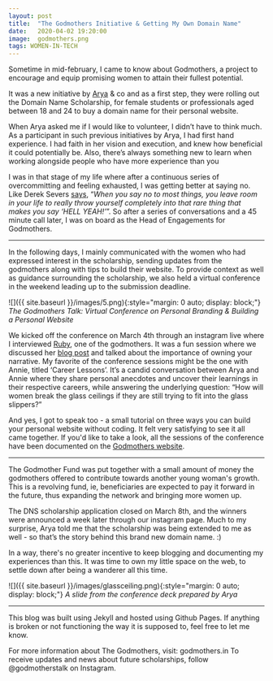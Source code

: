```yaml
---
layout:	post
title:	"The Godmothers Initiative & Getting My Own Domain Name"
date:	2020-04-02 19:20:00
image:  godmothers.png
tags: WOMEN-IN-TECH
---
```

Sometime in mid-february, I came to know about Godmothers, a project to encourage and equip promising women to attain their fullest potential.

It was a new initiative by [Arya](http://aryamurali.com) & co and as a first step, they were rolling out the Domain Name Scholarship, for female students or professionals aged between 18 and 24 to buy a domain name for their personal website.

When Arya asked me if I would like to volunteer, I didn’t have to think much. As a participant in such previous initiatives by Arya, I had first hand experience. I had faith in her vision and execution, and knew how beneficial it could potentially be. Also, there’s always something new to learn when working alongside people who have more experience than you

I was in that stage of my life where after a continuous series of overcommitting and feeling exhausted, I was getting better at saying no. Like Derek Severs [says](https://sivers.org/hellyeah), “*When you say no to most things, you leave room in your life to really throw yourself completely into that rare thing that makes you say ‘HELL YEAH!’*”. So after a series of conversations and a 45 minute call later, I was on board as the Head of Engagements for Godmothers.

***

In the following days, I mainly communicated with the women who had expressed interest in the scholarship, sending updates from the godmothers along with tips to build their website. To provide context as well as guidance surrounding the scholarship, we also held a virtual conference in the weekend leading up to the submission deadline.

![]({{ site.baseurl }}/images/5.png){:style="margin: 0 auto; display: block;"}
*The Godmothers Talk: Virtual Conference on Personal Branding & Building a Personal Website*

We kicked off the conference on March 4th through an instagram live where I interviewed [Ruby](https://www.linkedin.com/in/rubypeethambaran/), one of the godmothers. It was a fun session where we discussed her [blog post](https://thegirlwrites.in/personal-branding/#comments) and talked about the importance of owning your narrative. My favorite of the conference sessions might be the one with Annie, titled ‘Career Lessons’. It’s a candid conversation between Arya and Annie where they share personal anecdotes and uncover their learnings in their respective careers, while answering the underlying question: “How will women break the glass ceilings if they are still trying to fit into the glass slippers?”

And yes, I got to speak too - a small tutorial on three ways you can build your personal website without coding. It felt very satisfying to see it all came together.  If you'd like to take a look, all the sessions of the conference have been documented on the [Godmothers website](https://sites.google.com/aryamurali.com/godmothers/virtual-conference-sessions).

***

The Godmother Fund was put together with a small amount of money the godmothers offered to contribute towards another young woman's growth. This is a revolving fund, ie, beneficiaries are expected to pay it forward in the future, thus expanding the network and bringing more women up.

The DNS scholarship application closed on March 8th, and the winners were announced a week later through our instagram page. Much to my surprise, Arya told me that the scholarship was being extended to me as well - so that’s the story behind this brand new domain name. :)

In a way, there's no greater incentive to keep blogging and documenting my experiences than this. It was time to own my little space on the web, to settle down after being a wanderer all this time.

![]({{ site.baseurl }}/images/glassceiling.png){:style="margin: 0 auto; display: block;"}
*A slide from the conference deck prepared by Arya*

***

This blog was built using Jekyll and hosted using Github Pages. If anything is broken or not functioning the way it is supposed to, feel free to let me know.

For more information about The Godmothers, visit: godmothers.in
To receive updates and news about future scholarships, follow \@godmotherstalk on Instagram.

